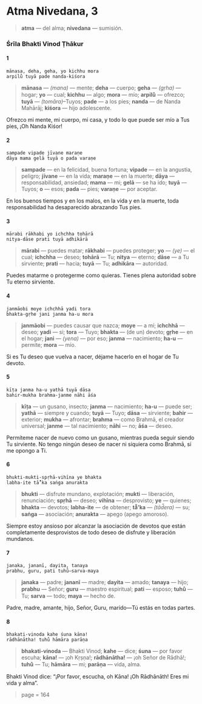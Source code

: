 # Atma Nivedana, 3

> **atma** — del alma; **nivedana** — sumisión.

### Śrīla Bhakti Vinod Ṭhākur

#### 1

    mānasa, deha, geha, yo kichhu mora
    arpilu̐ tuyā pade nanda-kiśora

> **mānasa** — *(mana)* — mente; **deha** — cuerpo; **geha** — *(gṛha)* — hogar; **yo** — cual; **kichhu** — algo; **mora** — mío; **arpilu̐** — ofrezco; **tuyā** — *(tomāra)*–Tuyos; **pade** — a los pies; **nanda** — de Nanda Mahārāj; **kiśora** — hijo adolescente.

Ofrezco mi mente, mi cuerpo, mi casa, y todo lo que puede ser mío a Tus pies, ¡Oh Nanda Kiśor!

#### 2

    sampade vipade jīvane maraṇe
    dāya mama gelā tuyā o pada varaṇe

> **sampade** — en la felicidad, buena fortuna; **vipade** — en la angustia, peligro; **jīvane** — en la vida; **maraṇe** — en la muerte; **dāya** — responsabilidad, ansiedad; **mama** — mi; **gelā** — se ha ido; **tuyā** — Tuyos; **o** — esos; **pada** — pies; **varaṇe** — por aceptar.

En los buenos tiempos y en los malos, en la vida y en la muerte, toda responsabilidad ha desaparecido abrazando Tus pies.

#### 3

    mārabi rākhabi yo ichchha tohārā
    nitya-dāse prati tuyā adhikārā

> **mārabi** — puedes matar; **rākhabi** — puedes proteger; **yo** — *(ye)* — el cual; **ichchha** — deseo; **tohārā** — Tu; **nitya** — eterno; **dāse** — a Tu sirviente; **prati** — hacia; **tuyā** — Tu; **adhikāra** — autoridad.

Puedes matarme o protegerme como quieras. Tienes plena autoridad sobre Tu eterno sirviente.

#### 4

    janmāobi moye ichchhā yadi tora
    bhakta-gṛhe jani janma ha-u mora

> **janmāobi** — puedes causar que nazca; **moye** — a mí; **ichchhā** — deseo; **yadi** — si; **tora** — Tuyo; **bhakta** — (de un) devoto; **gṛhe** — en el hogar; **jani** — *(yena)* — por eso; **janma** — nacimiento; **ha-u** — permite; **mora** — mío.

Si es Tu deseo que vuelva a nacer, déjame hacerlo en el hogar de Tu devoto.

#### 5

    kīṭa janma ha-u yathā tuyā dāsa
    bahir-mukha brahma-janme nāhi āśa

> **kīṭa** — un gusano, insecto; **janma** — nacimiento; **ha-u** — puede ser; **yathā** — siempre y cuando; **tuyā** — Tuyo; **dāsa** — sirviente; **bahir** — exterior; **mukha** — afrontar; **brahma** — como Brahmā, el creador universal; **janme** — tal nacimiento; **nāhi** — no; **āśa** — deseo.

Permíteme nacer de nuevo como un gusano, mientras pueda seguir siendo Tu sirviente. No tengo ningún deseo de nacer ni siquiera como Brahmā, si me opongo a Ti.

#### 6

    bhukti-mukti-spṛhā-vihīna ye bhakta
    labha-ite tā̐’ka saṅga anurakta

> **bhukti** — disfrute mundano, explotación; **mukti** — liberación, renunciación; **spṛhā** — deseo; **vihīna** — desprovisto; **ye** — quienes; **bhakta** — devotos; **labha-ite** — de obtener; **tā̐’ka** — *(tād̐era)* — su; **saṅga** — asociación; **anurakta** — apego (apego amoroso).

Siempre estoy ansioso por alcanzar la asociación de devotos que están completamente desprovistos de todo deseo de disfrute y liberación mundanos.

#### 7

    janaka, jananī, dayita, tanaya
    prabhu, guru, pati tuhu̐—sarva-maya

> **janaka** — padre; **jananī** — madre; **dayita** — amado; **tanaya** — hijo; **prabhu** — Señor; **guru** — maestro espiritual; **pati** — esposo; **tuhu̐** — Tu; **sarva** — todo; **maya** — hecho de.

Padre, madre, amante, hijo, Señor, Guru, marido—Tú estás en todas partes.

#### 8

    bhakati-vinoda kahe śuna kāna!
    rādhānātha! tuhu̐ hāmāra parāṇa

> **bhakati-vinoda** — Bhakti Vinod; **kahe** — dice; **śuna** — por favor escuha; **kāna!** — ¡oh Kṛṣṇa!; **rādhānātha!** — ¡oh Señor de Rādhā!; **tuhu̐** — Tu; **hāmāra** — mi; **parāṇa** — vida, alma.

Bhakti Vinod dice: “¡Por favor, escucha, oh Kāna! ¡Oh Rādhānāth! Eres mi vida y alma”.


> page = 164

